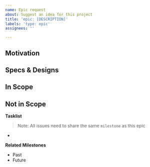 ```yaml
---
name: Epic request
about: Suggest an idea for this project
title: 'epic: [DESCRIPTION]'
labels: 'type: epic'
assignees: ''

---
```


**Motivation**
- 

**Specs & Designs**
- 

**In Scope**
- 

**Not in Scope**
- 

**Tasklist**
> Note: All issues need to share the same `milestone` as this epic
- 

**Related Milestones**
- Past
- Future

